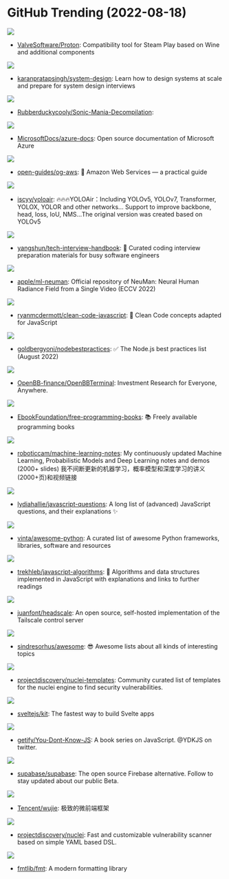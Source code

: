 # GitHub Trending (2022-08-18)

![](https://img.shields.io/badge/C%2B%2B-New%2015-green?style=flat-square&logo=appveyor)
- [ValveSoftware/Proton](https://github.com/ValveSoftware/Proton): Compatibility tool for Steam Play based on Wine and additional components

![](https://img.shields.io/badge/none-New%20537-green?style=flat-square&logo=appveyor)
- [karanpratapsingh/system-design](https://github.com/karanpratapsingh/system-design): Learn how to design systems at scale and prepare for system design interviews

![](https://img.shields.io/badge/C-New%2031-green?style=flat-square&logo=appveyor)
- [Rubberduckycooly/Sonic-Mania-Decompilation](https://github.com/Rubberduckycooly/Sonic-Mania-Decompilation): 

![](https://img.shields.io/badge/PowerShell-New%2012-green?style=flat-square&logo=appveyor)
- [MicrosoftDocs/azure-docs](https://github.com/MicrosoftDocs/azure-docs): Open source documentation of Microsoft Azure

![](https://img.shields.io/badge/Shell-New%20168-green?style=flat-square&logo=appveyor)
- [open-guides/og-aws](https://github.com/open-guides/og-aws): 📙 Amazon Web Services — a practical guide

![](https://img.shields.io/badge/Python-New%2053-green?style=flat-square&logo=appveyor)
- [iscyy/yoloair](https://github.com/iscyy/yoloair): 🔥🔥🔥YOLOAir：Including YOLOv5, YOLOv7, Transformer, YOLOX, YOLOR and other networks... Support to improve backbone, head, loss, IoU, NMS...The original version was created based on YOLOv5

![](https://img.shields.io/badge/JavaScript-New%20206-green?style=flat-square&logo=appveyor)
- [yangshun/tech-interview-handbook](https://github.com/yangshun/tech-interview-handbook): 💯 Curated coding interview preparation materials for busy software engineers

![](https://img.shields.io/badge/Python-New%2064-green?style=flat-square&logo=appveyor)
- [apple/ml-neuman](https://github.com/apple/ml-neuman): Official repository of NeuMan: Neural Human Radiance Field from a Single Video (ECCV 2022)

![](https://img.shields.io/badge/JavaScript-New%20163-green?style=flat-square&logo=appveyor)
- [ryanmcdermott/clean-code-javascript](https://github.com/ryanmcdermott/clean-code-javascript): 🛁 Clean Code concepts adapted for JavaScript

![](https://img.shields.io/badge/JavaScript-New%20189-green?style=flat-square&logo=appveyor)
- [goldbergyoni/nodebestpractices](https://github.com/goldbergyoni/nodebestpractices): ✅ The Node.js best practices list (August 2022)

![](https://img.shields.io/badge/Python-New%2071-green?style=flat-square&logo=appveyor)
- [OpenBB-finance/OpenBBTerminal](https://github.com/OpenBB-finance/OpenBBTerminal): Investment Research for Everyone, Anywhere.

![](https://img.shields.io/badge/none-New%20347-green?style=flat-square&logo=appveyor)
- [EbookFoundation/free-programming-books](https://github.com/EbookFoundation/free-programming-books): 📚 Freely available programming books

![](https://img.shields.io/badge/Jupyter%20Notebook-New%2061-green?style=flat-square&logo=appveyor)
- [roboticcam/machine-learning-notes](https://github.com/roboticcam/machine-learning-notes): My continuously updated Machine Learning, Probabilistic Models and Deep Learning notes and demos (2000+ slides) 我不间断更新的机器学习，概率模型和深度学习的讲义(2000+页)和视频链接

![](https://img.shields.io/badge/none-New%20149-green?style=flat-square&logo=appveyor)
- [lydiahallie/javascript-questions](https://github.com/lydiahallie/javascript-questions): A long list of (advanced) JavaScript questions, and their explanations ✨

![](https://img.shields.io/badge/Python-New%20290-green?style=flat-square&logo=appveyor)
- [vinta/awesome-python](https://github.com/vinta/awesome-python): A curated list of awesome Python frameworks, libraries, software and resources

![](https://img.shields.io/badge/JavaScript-New%20299-green?style=flat-square&logo=appveyor)
- [trekhleb/javascript-algorithms](https://github.com/trekhleb/javascript-algorithms): 📝 Algorithms and data structures implemented in JavaScript with explanations and links to further readings

![](https://img.shields.io/badge/Go-New%20144-green?style=flat-square&logo=appveyor)
- [juanfont/headscale](https://github.com/juanfont/headscale): An open source, self-hosted implementation of the Tailscale control server

![](https://img.shields.io/badge/none-New%20344-green?style=flat-square&logo=appveyor)
- [sindresorhus/awesome](https://github.com/sindresorhus/awesome): 😎 Awesome lists about all kinds of interesting topics

![](https://img.shields.io/badge/none-New%2030-green?style=flat-square&logo=appveyor)
- [projectdiscovery/nuclei-templates](https://github.com/projectdiscovery/nuclei-templates): Community curated list of templates for the nuclei engine to find security vulnerabilities.

![](https://img.shields.io/badge/JavaScript-New%2026-green?style=flat-square&logo=appveyor)
- [sveltejs/kit](https://github.com/sveltejs/kit): The fastest way to build Svelte apps

![](https://img.shields.io/badge/none-New%2098-green?style=flat-square&logo=appveyor)
- [getify/You-Dont-Know-JS](https://github.com/getify/You-Dont-Know-JS): A book series on JavaScript. @YDKJS on twitter.

![](https://img.shields.io/badge/TypeScript-New%2065-green?style=flat-square&logo=appveyor)
- [supabase/supabase](https://github.com/supabase/supabase): The open source Firebase alternative. Follow to stay updated about our public Beta.

![](https://img.shields.io/badge/TypeScript-New%2045-green?style=flat-square&logo=appveyor)
- [Tencent/wujie](https://github.com/Tencent/wujie): 极致的微前端框架

![](https://img.shields.io/badge/Go-New%2029-green?style=flat-square&logo=appveyor)
- [projectdiscovery/nuclei](https://github.com/projectdiscovery/nuclei): Fast and customizable vulnerability scanner based on simple YAML based DSL.

![](https://img.shields.io/badge/C%2B%2B-New%207-green?style=flat-square&logo=appveyor)
- [fmtlib/fmt](https://github.com/fmtlib/fmt): A modern formatting library

